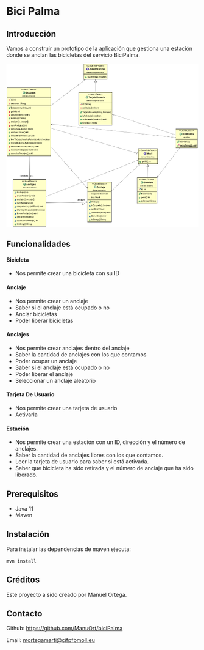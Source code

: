 #  Bici Palma

## Introducción
Vamos a construir un prototipo de la aplicación que gestiona una estación donde se anclan las bicicletas del servicio BiciPalma.

![image](diagrama/diagrama_clases_UML_biciPalma.png)

## Funcionalidades
#### Bicicleta
- Nos permite crear una bicicleta con su ID

#### Anclaje
- Nos permite crear un anclaje
- Saber si el anclaje está ocupado o no
- Anclar bicicletas
- Poder liberar bicicletas

#### Anclajes
- Nos permite crear anclajes dentro del anclaje
- Saber la cantidad de anclajes con los que contamos
- Poder ocupar un anclaje
- Saber si el anclaje está ocupado o no
- Poder liberar el anclaje
- Seleccionar un anclaje aleatorio

#### Tarjeta De Usuario
- Nos permite crear una tarjeta de usuario
- Activarla

#### Estación
- Nos permite crear una estación con un ID, dirección y el número de anclajes. 
- Saber la cantidad de anclajes libres con los que contamos.
- Leer la tarjeta de usuario para saber si está activada.
- Saber que bicicleta ha sido retirada y el número de anclaje que ha sido liberado.

## Prerequisitos
- Java 11
- Maven

## Instalación

Para instalar las dependencias de maven ejecuta:
```
mvn install
```

## Créditos

Este proyecto a sido creado por Manuel Ortega.

## Contacto
Github: https://github.com/ManuOrt/biciPalma

Email: mortegamarti@cifpfbmoll.eu
